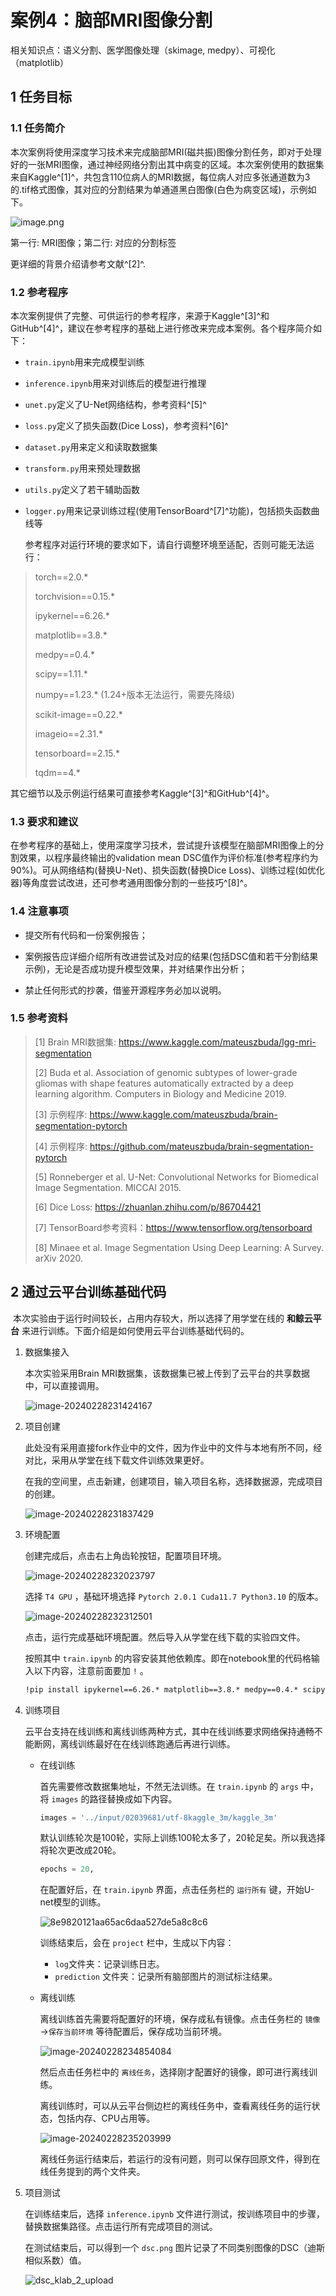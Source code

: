 # 案例4：脑部MRI图像分割

 

相关知识点：语义分割、医学图像处理（skimage, medpy）、可视化（matplotlib）

 

## 1 任务目标

### 1.1 任务简介

   本次案例将使用深度学习技术来完成脑部MRI(磁共振)图像分割任务，即对于处理好的一张MRI图像，通过神经网络分割出其中病变的区域。本次案例使用的数据集来自Kaggle^[1]^，共包含110位病人的MRI数据，每位病人对应多张通道数为3的.tif格式图像，其对应的分割结果为单通道黑白图像(白色为病变区域)，示例如下。

![image.png](https://rain-oplat.xuetangx.com/ue_i/20221221/b04dd438-7484-4f10-a3f9-861d4eb5d1ef.png) 

第一行: MRI图像；第二行: 对应的分割标签

   更详细的背景介绍请参考文献^[2]^.

### 1.2 参考程序

   本次案例提供了完整、可供运行的参考程序，来源于Kaggle^[3]^和GitHub^[4]^，建议在参考程序的基础上进行修改来完成本案例。各个程序简介如下：

- `train.ipynb`用来完成模型训练

- `inference.ipynb`用来对训练后的模型进行推理

- `unet.py`定义了U-Net网络结构，参考资料^[5]^

- `loss.py`定义了损失函数(Dice Loss)，参考资料^[6]^

- `dataset.py`用来定义和读取数据集

- `transform.py`用来预处理数据

- `utils.py`定义了若干辅助函数

- `logger.py`用来记录训练过程(使用TensorBoard^[7]^功能)，包括损失函数曲线等



   参考程序对运行环境的要求如下，请自行调整环境至适配，否则可能无法运行：

> torch==2.0.*
>
> torchvision==0.15.*
>
> ipykernel==6.26.*
>
> matplotlib==3.8.*
>
> medpy==0.4.*
>
> scipy==1.11.*
>
> numpy==1.23.* (1.24+版本无法运行，需要先降级)
>
> scikit-image==0.22.*
>
> imageio==2.31.*
>
> tensorboard==2.15.*
>
> tqdm==4.*

   其它细节以及示例运行结果可直接参考Kaggle^[3]^和GitHub^[4]^。

### 1.3 要求和建议

   在参考程序的基础上，使用深度学习技术，尝试提升该模型在脑部MRI图像上的分割效果，以程序最终输出的validation mean DSC值作为评价标准(参考程序约为90%)。可从网络结构(替换U-Net)、损失函数(替换Dice Loss)、训练过程(如优化器)等角度尝试改进，还可参考通用图像分割的一些技巧^[8]^。

### 1.4 注意事项

- 提交所有代码和一份案例报告；

- 案例报告应详细介绍所有改进尝试及对应的结果(包括DSC值和若干分割结果示例)，无论是否成功提升模型效果，并对结果作出分析；

- 禁止任何形式的抄袭，借鉴开源程序务必加以说明。

### 1.5 参考资料

> [1] Brain MRI数据集: https://www.kaggle.com/mateuszbuda/lgg-mri-segmentation
>
> [2] Buda et al. Association of genomic subtypes of lower-grade gliomas with shape  features automatically extracted by a deep learning algorithm. Computers in Biology and Medicine 2019.
>
> [3] 示例程序: https://www.kaggle.com/mateuszbuda/brain-segmentation-pytorch
>
> [4] 示例程序: https://github.com/mateuszbuda/brain-segmentation-pytorch
>
> [5] Ronneberger et al. U-Net: Convolutional Networks for Biomedical Image Segmentation. MICCAI 2015.
>
> [6] Dice Loss: https://zhuanlan.zhihu.com/p/86704421
>
> [7] TensorBoard参考资料：https://www.tensorflow.org/tensorboard 
>
> [8] Minaee et al. Image Segmentation Using Deep Learning: A Survey. arXiv 2020.



## 2 通过云平台训练基础代码

​	本次实验由于运行时间较长，占用内存较大，所以选择了用学堂在线的 **和鲸云平台** 来进行训练。下面介绍是如何使用云平台训练基础代码的。

1. 数据集接入

   本次实验采用Brain MRI数据集，该数据集已被上传到了云平台的共享数据中，可以直接调用。

   ![image-20240228231424167](https://raw.githubusercontent.com/ZzDarker/figure/main/img/image-20240228231424167.png)

2. 项目创建

   此处没有采用直接fork作业中的文件，因为作业中的文件与本地有所不同，经对比，采用从学堂在线下载文件训练效果更好。

   在我的空间里，点击新建，创建项目，输入项目名称，选择数据源，完成项目的创建。

   ![image-20240228231837429](https://raw.githubusercontent.com/ZzDarker/figure/main/img/image-20240228231837429.png)

3. 环境配置

   创建完成后，点击右上角齿轮按钮，配置项目环境。

   ![image-20240228232023797](https://raw.githubusercontent.com/ZzDarker/figure/main/img/image-20240228232023797.png)

   选择 `T4 GPU` ，基础环境选择 `Pytorch 2.0.1 Cuda11.7 Python3.10` 的版本。

   ![image-20240228232312501](https://raw.githubusercontent.com/ZzDarker/figure/main/img/image-20240228232312501.png)

   点击，运行完成基础环境配置。然后导入从学堂在线下载的实验四文件。

   

   按照其中 `train.ipynb` 的内容安装其他依赖库。即在notebook里的代码格输入以下内容，注意前面要加 `!` 。

   ```cmd
   !pip install ipykernel==6.26.* matplotlib==3.8.* medpy==0.4.* scipy==1.11.* numpy==1.23.* scikit-image==0.22.* imageio==2.31.* tensorboard==2.15.* tqdm==4.* -i https://pypi.tuna.tsinghua.edu.cn/simple
   ```

4. 训练项目

   云平台支持在线训练和离线训练两种方式，其中在线训练要求网络保持通畅不能断网，离线训练最好在在线训练跑通后再进行训练。

   - 在线训练

     首先需要修改数据集地址，不然无法训练。在 `train.ipynb` 的 `args` 中，将 `images` 的路径替换成如下内容。

     ```py
     images = '../input/02039681/utf-8kaggle_3m/kaggle_3m'
     ```

     默认训练轮次是100轮，实际上训练100轮太多了，20轮足矣。所以我选择将轮次更改成20轮。

     ```py
     epochs = 20,
     ```

     在配置好后，在 `train.ipynb` 界面，点击任务栏的 `运行所有` 键，开始U-net模型的训练。

     ![8e9820121aa65ac6daa527de5a8c8c6](https://raw.githubusercontent.com/ZzDarker/figure/main/img/8e9820121aa65ac6daa527de5a8c8c6.png)

     训练结束后，会在 `project` 栏中，生成以下内容：

     -  `log`文件夹：记录训练日志。
     - `prediction` 文件夹：记录所有脑部图片的测试标注结果。

   - 离线训练

     离线训练首先需要将配置好的环境，保存成私有镜像。点击任务栏的 `镜像` →`保存当前环境` 等待配置后，保存成功当前环境。

     ![image-20240228234854084](https://raw.githubusercontent.com/ZzDarker/figure/main/img/image-20240228234854084.png)

     然后点击任务栏中的 `离线任务`，选择刚才配置好的镜像，即可进行离线训练。

     离线训练时，可以从云平台侧边栏的离线任务中，查看离线任务的运行状态，包括内存、CPU占用等。

     ![image-20240228235203999](https://raw.githubusercontent.com/ZzDarker/figure/main/img/image-20240228235203999.png)

     离线任务运行结束后，若运行的没有问题，则可以保存回原文件，得到在线任务提到的两个文件夹。

5. 项目测试

   在训练结束后，选择 `inference.ipynb` 文件进行测试，按训练项目中的步骤，替换数据集路径。点击运行所有完成项目的测试。

   在测试结束后，可以得到一个 `dsc.png` 图片记录了不同类别图像的DSC（迪斯相似系数）值。

   ![dsc_klab_2_upload](https://raw.githubusercontent.com/ZzDarker/figure/main/img/dsc_klab_2_upload.png)